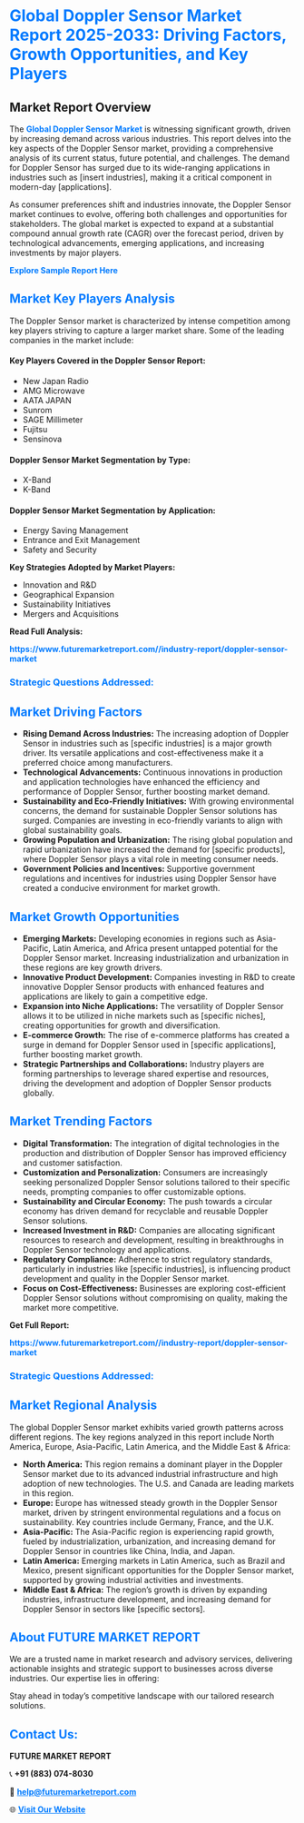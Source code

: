 <h1 style="color: #007BFF;">Global Doppler Sensor Market Report 2025-2033: Driving Factors, Growth Opportunities, and Key Players</h1>

<section id="overview">
<h2>Market Report Overview</h2>
<p>The <a href="https://www.futuremarketreport.com//industry-report/doppler-sensor-market" style="color: #007BFF; text-decoration: none;"><strong>Global Doppler Sensor Market</strong></a> is witnessing significant growth, driven by increasing demand across various industries. This report delves into the key aspects of the Doppler Sensor market, providing a comprehensive analysis of its current status, future potential, and challenges. The demand for Doppler Sensor has surged due to its wide-ranging applications in industries such as [insert industries], making it a critical component in modern-day [applications].</p>
<p>As consumer preferences shift and industries innovate, the Doppler Sensor market continues to evolve, offering both challenges and opportunities for stakeholders. The global market is expected to expand at a substantial compound annual growth rate (CAGR) over the forecast period, driven by technological advancements, emerging applications, and increasing investments by major players.</p>
</section>

<section id="overview">
<p><a href="https://www.futuremarketreport.com//request-sample/reportId=76353" style="color: #007BFF; text-decoration: none;"><strong>Explore Sample Report Here</strong></a></p>
</section>

<section id="key-players">
<h2 style="color: #007BFF;">Market Key Players Analysis</h2>
<p>The Doppler Sensor market is characterized by intense competition among key players striving to capture a larger market share. Some of the leading companies in the market include:</p>
<h4>Key Players Covered in the Doppler Sensor Report:</h4>
<ul><li>New Japan Radio</li><li>AMG Microwave</li><li>AATA JAPAN</li><li>Sunrom</li><li>SAGE Millimeter</li><li>Fujitsu</li><li>Sensinova</li></ul>
<h4>Doppler Sensor Market Segmentation by Type:</h4>
<ul><li>X-Band</li><li>K-Band</li></ul>

<h4>Doppler Sensor Market Segmentation by Application:</h4>
<ul><li>Energy Saving Management</li><li>Entrance and Exit Management</li><li>Safety and Security</li></ul>
<p><strong>Key Strategies Adopted by Market Players:</strong></p>
<ul>
<li>Innovation and R&D</li>
<li>Geographical Expansion</li>
<li>Sustainability Initiatives</li>
<li>Mergers and Acquisitions</li>
</ul>
</section>

<section>
<p><strong>Read Full Analysis: </strong></p><a href="https://www.futuremarketreport.com//industry-report/doppler-sensor-market" style="color: #007BFF; text-decoration: none;"><strong>https://www.futuremarketreport.com//industry-report/doppler-sensor-market</strong></a>
<h3 style="color: #007BFF;">Strategic Questions Addressed:</h3>
</section>

<section id="driving-factors">
<h2 style="color: #007BFF;">Market Driving Factors</h2>
<ul>
<li><strong>Rising Demand Across Industries:</strong> The increasing adoption of Doppler Sensor in industries such as [specific industries] is a major growth driver. Its versatile applications and cost-effectiveness make it a preferred choice among manufacturers.</li>
<li><strong>Technological Advancements:</strong> Continuous innovations in production and application technologies have enhanced the efficiency and performance of Doppler Sensor, further boosting market demand.</li>
<li><strong>Sustainability and Eco-Friendly Initiatives:</strong> With growing environmental concerns, the demand for sustainable Doppler Sensor solutions has surged. Companies are investing in eco-friendly variants to align with global sustainability goals.</li>
<li><strong>Growing Population and Urbanization:</strong> The rising global population and rapid urbanization have increased the demand for [specific products], where Doppler Sensor plays a vital role in meeting consumer needs.</li>
<li><strong>Government Policies and Incentives:</strong> Supportive government regulations and incentives for industries using Doppler Sensor have created a conducive environment for market growth.</li>
</ul>
</section>

<section id="growth-opportunities">
<h2 style="color: #007BFF;">Market Growth Opportunities</h2>
<ul>
<li><strong>Emerging Markets:</strong> Developing economies in regions such as Asia-Pacific, Latin America, and Africa present untapped potential for the Doppler Sensor market. Increasing industrialization and urbanization in these regions are key growth drivers.</li>
<li><strong>Innovative Product Development:</strong> Companies investing in R&D to create innovative Doppler Sensor products with enhanced features and applications are likely to gain a competitive edge.</li>
<li><strong>Expansion into Niche Applications:</strong> The versatility of Doppler Sensor allows it to be utilized in niche markets such as [specific niches], creating opportunities for growth and diversification.</li>
<li><strong>E-commerce Growth:</strong> The rise of e-commerce platforms has created a surge in demand for Doppler Sensor used in [specific applications], further boosting market growth.</li>
<li><strong>Strategic Partnerships and Collaborations:</strong> Industry players are forming partnerships to leverage shared expertise and resources, driving the development and adoption of Doppler Sensor products globally.</li>
</ul>
</section>

<section id="trending-factors">
<h2 style="color: #007BFF;">Market Trending Factors</h2>
<ul>
<li><strong>Digital Transformation:</strong> The integration of digital technologies in the production and distribution of Doppler Sensor has improved efficiency and customer satisfaction.</li>
<li><strong>Customization and Personalization:</strong> Consumers are increasingly seeking personalized Doppler Sensor solutions tailored to their specific needs, prompting companies to offer customizable options.</li>
<li><strong>Sustainability and Circular Economy:</strong> The push towards a circular economy has driven demand for recyclable and reusable Doppler Sensor solutions.</li>
<li><strong>Increased Investment in R&D:</strong> Companies are allocating significant resources to research and development, resulting in breakthroughs in Doppler Sensor technology and applications.</li>
<li><strong>Regulatory Compliance:</strong> Adherence to strict regulatory standards, particularly in industries like [specific industries], is influencing product development and quality in the Doppler Sensor market.</li>
<li><strong>Focus on Cost-Effectiveness:</strong> Businesses are exploring cost-efficient Doppler Sensor solutions without compromising on quality, making the market more competitive.</li>
</ul>
</section>

<section>
<p><strong>Get Full Report: </strong></p><a href="https://www.futuremarketreport.com//industry-report/doppler-sensor-market" style="color: #007BFF; text-decoration: none;"><strong>https://www.futuremarketreport.com//industry-report/doppler-sensor-market</strong></a>
<h3 style="color: #007BFF;">Strategic Questions Addressed:</h3>
</section>


<section id="regional-analysis">
<h2 style="color: #007BFF;">Market Regional Analysis</h2>
<p>The global Doppler Sensor market exhibits varied growth patterns across different regions. The key regions analyzed in this report include North America, Europe, Asia-Pacific, Latin America, and the Middle East & Africa:</p>
<ul>
<li><strong>North America:</strong> This region remains a dominant player in the Doppler Sensor market due to its advanced industrial infrastructure and high adoption of new technologies. The U.S. and Canada are leading markets in this region.</li>
<li><strong>Europe:</strong> Europe has witnessed steady growth in the Doppler Sensor market, driven by stringent environmental regulations and a focus on sustainability. Key countries include Germany, France, and the U.K.</li>
<li><strong>Asia-Pacific:</strong> The Asia-Pacific region is experiencing rapid growth, fueled by industrialization, urbanization, and increasing demand for Doppler Sensor in countries like China, India, and Japan.</li>
<li><strong>Latin America:</strong> Emerging markets in Latin America, such as Brazil and Mexico, present significant opportunities for the Doppler Sensor market, supported by growing industrial activities and investments.</li>
<li><strong>Middle East & Africa:</strong> The region’s growth is driven by expanding industries, infrastructure development, and increasing demand for Doppler Sensor in sectors like [specific sectors].</li>
</ul>
</section>

<footer>
<h2 style="color: #007BFF;">About FUTURE MARKET REPORT</h2>
<p>We are a trusted name in market research and advisory services, delivering actionable insights and strategic support to businesses across diverse industries. Our expertise lies in offering:</p>

<p>Stay ahead in today’s competitive landscape with our tailored research solutions.</p>

<h2 style="color: #007BFF;">Contact Us:</h2>
<p><strong>FUTURE MARKET REPORT</strong></p>
<p>📞 <strong>+91 (883) 074-8030</strong></p>
<p>📧 <strong><a href="mailto:help@futuremarketreport.com" style="color: #007BFF;">help@futuremarketreport.com</a></strong></p>
<p>🌐 <strong><a href="https://www.futuremarketreport.com/" style="color: #007BFF;">Visit Our Website</a></strong></p>
</footer>